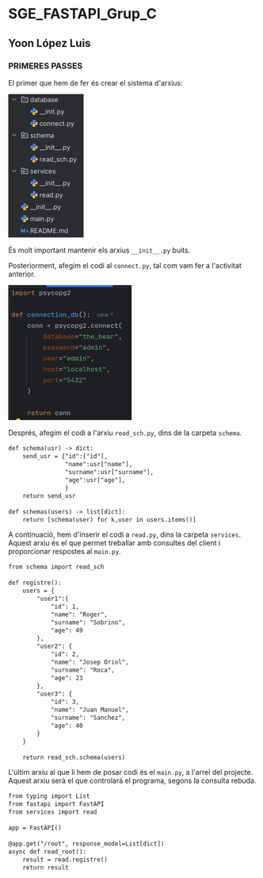 # SGE_FASTAPI_Grup_C

## Yoon López Luis

### PRIMERES PASSES

El primer que hem de fer és crear el sistema d'arxius:

![001.jpg](.img/001.jpg)

És molt important mantenir els arxius `__init__.py` buits.

Posteriorment, afegim el codi al `connect.py`, tal com vam fer a l'activitat anterior.

![002.jpg](.img/002.jpg)

Després, afegim el codi a l'arxiu `read_sch.py`, dins de la carpeta `schema`.

```commandline
def schema(usr) -> dict:
    send_usr = {"id":["id"],
                "name":usr["name"],
                "surname":usr["surname"],
                "age":usr["age"],
                }
    return send_usr

def schemas(users) -> list[dict]:
    return [schema(user) for k,user in users.items()]
```

A continuació, hem d'inserir el codi a `read.py`, dins la carpeta `services`. Aquest arxiu és el que permet treballar amb consultes del client i proporcionar respostes al `main.py`.

```commandline
from schema import read_sch

def registre():
    users = {
        "user1":{
            "id": 1,
            "name": "Roger",
            "surname": "Sobrino",
            "age": 49
        },
        "user2": {
            "id": 2,
            "name": "Josep Oriol",
            "surname": "Roca",
            "age": 23
        },
        "user3": {
            "id": 3,
            "name": "Juan Manuel",
            "surname": "Sanchez",
            "age": 40
        }
    }
    
    return read_sch.schema(users)
```

L'últim arxiu al que li hem de posar codi és el `main.py`, a l'arrel del projecte. Aquest arxiu serà el que controlarà el programa, segons la consulta rebuda.

```commandline
from typing import List
from fastapi import FastAPI
from services import read

app = FastAPI()

@app.get("/root", response_model=List[dict])
async def read_root():
    result = read.registre()
    return result
```

